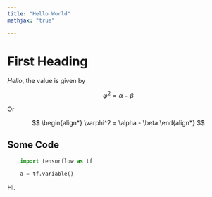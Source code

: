 ```yaml
---
title: "Hello World"
mathjax: "true"

---
```


# First Heading

*Hello*, the value is given by

$$ \varphi^2 = \alpha - \beta $$

Or

$$
\begin{align*}
  \varphi^2 = \alpha - \beta
\end{align*}
$$

## Some Code

```python
    import tensorflow as tf

    a = tf.variable()
```
Hi.
